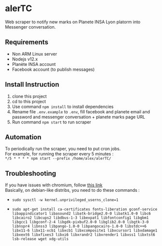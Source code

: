 # alerTC
Web scraper to notify new marks on Planete INSA Lyon platorm into Messenger conversation.

## Requirements
* Non ARM Linux server
* Nodejs v12.x
* Planète INSA account
* Facebook account (to publish messages)

## Install Instruction
1. clone this project
2. cd to this project
3. Use command `npm install` to install dependencies
4. Rename file `.env.example` to `.env`, fill facebook and planete email and password and messenger conversation + planete marks page URL
5. Run command `npm start` to run scraper

## Automation
To periodically run the scraper, you need to put cron jobs.  
For example, for running the scraper every 5 minutes :  
`*/5 * * * * npm start --prefix /home/alex/alerTC/`

## Troubleshooting
If you have issues with chromium, follow 
[this link](https://github.com/puppeteer/puppeteer/blob/main/docs/troubleshooting.md)  
Basically, on debian-like distribs, you need to do these commands :  
* `sudo sysctl -w kernel.unprivileged_userns_clone=1`  

* `sudo apt-get install ca-certificates fonts-liberation gconf-service libappindicator1 libasound2 libatk-bridge2.0-0 libatk1.0-0 libc6 libcairo2 libcups2 libdbus-1-3 libexpat1 libfontconfig1 libgbm1 libgcc1 libgconf-2-4 libgdk-pixbuf2.0-0 libglib2.0-0 libgtk-3-0 libnspr4 libnss3 libpango-1.0-0 libpangocairo-1.0-0 libstdc++6 libx11-6 libx11-xcb1 libxcb1 libxcomposite1 libxcursor1 libxdamage1 libxext6 libxfixes3 libxi6 libxrandr2 libxrender1 libxss1 libxtst6 lsb-release wget xdg-utils`